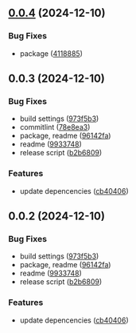 ## [0.0.4](https://github.com/andrehrferreira/cmmv-formbuilder/compare/v0.0.3...v0.0.4) (2024-12-10)


### Bug Fixes

* package ([4118885](https://github.com/andrehrferreira/cmmv-formbuilder/commit/4118885bc89f525fb634ee321a75b07309ed3f91))



## 0.0.3 (2024-12-10)


### Bug Fixes

* build settings ([973f5b3](https://github.com/andrehrferreira/cmmv-formbuilder/commit/973f5b32ac75b8387dab45366d9b3959f64fa2b9))
* commitlint ([78e8ea3](https://github.com/andrehrferreira/cmmv-formbuilder/commit/78e8ea334c7dde3caa1bdc845f8adfe4ef9c1b41))
* package, readme ([96142fa](https://github.com/andrehrferreira/cmmv-formbuilder/commit/96142fa30e39ff1ceadac52a5288ea765fe1b86d))
* readme ([9933748](https://github.com/andrehrferreira/cmmv-formbuilder/commit/99337487540125372e0432967432bf909ca5b688))
* release script ([b2b6809](https://github.com/andrehrferreira/cmmv-formbuilder/commit/b2b6809adbe52a7e5c587604694c6c938fef05ff))


### Features

* update depencencies ([cb40406](https://github.com/andrehrferreira/cmmv-formbuilder/commit/cb4040695b66e58cb09485f859cc14cbc2c6d2aa))



## 0.0.2 (2024-12-10)


### Bug Fixes

* build settings ([973f5b3](https://github.com/andrehrferreira/cmmv-formbuilder/commit/973f5b32ac75b8387dab45366d9b3959f64fa2b9))
* package, readme ([96142fa](https://github.com/andrehrferreira/cmmv-formbuilder/commit/96142fa30e39ff1ceadac52a5288ea765fe1b86d))
* readme ([9933748](https://github.com/andrehrferreira/cmmv-formbuilder/commit/99337487540125372e0432967432bf909ca5b688))
* release script ([b2b6809](https://github.com/andrehrferreira/cmmv-formbuilder/commit/b2b6809adbe52a7e5c587604694c6c938fef05ff))


### Features

* update depencencies ([cb40406](https://github.com/andrehrferreira/cmmv-formbuilder/commit/cb4040695b66e58cb09485f859cc14cbc2c6d2aa))



